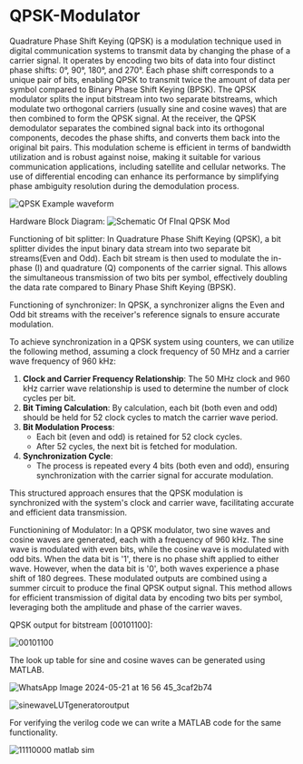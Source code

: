 # QPSK-Modulator

Quadrature Phase Shift Keying (QPSK) is a modulation technique used in digital communication systems to transmit data by changing the phase of a carrier signal. It operates by encoding two bits of data into four distinct phase shifts: 0°, 90°, 180°, and 270°. Each phase shift corresponds to a unique pair of bits, enabling QPSK to transmit twice the amount of data per symbol compared to Binary Phase Shift Keying (BPSK). The QPSK modulator splits the input bitstream into two separate bitstreams, which modulate two orthogonal carriers (usually sine and cosine waves) that are then combined to form the QPSK signal. At the receiver, the QPSK demodulator separates the combined signal back into its orthogonal components, decodes the phase shifts, and converts them back into the original bit pairs. This modulation scheme is efficient in terms of bandwidth utilization and is robust against noise, making it suitable for various communication applications, including satellite and cellular networks. The use of differential encoding can enhance its performance by simplifying phase ambiguity resolution during the demodulation process.

![QPSK Example waveform](https://github.com/Divyajyotipatra10/QPSK-Modulator/assets/165509472/0acbe60a-e9ae-426e-80b4-1645099ebb67)

Hardware Block Diagram:
![Schematic Of FInal QPSK Mod](https://github.com/Divyajyotipatra10/QPSK-Modulator/assets/165509472/ce25a7f9-3712-47d2-b5e4-06ee90cc0861)

Functioning of bit splitter:
In Quadrature Phase Shift Keying (QPSK), a bit splitter divides the input binary data stream into two separate bit streams(Even and Odd). Each bit stream is then used to modulate the in-phase (I) and quadrature (Q) components of the carrier signal. This allows the simultaneous transmission of two bits per symbol, effectively doubling the data rate compared to Binary Phase Shift Keying (BPSK).

Functioning of synchronizer:
In QPSK, a synchronizer aligns the Even and Odd bit streams with the receiver's reference signals to ensure accurate modulation.

To achieve synchronization in a QPSK system using counters, we can utilize the following method, assuming a clock frequency of 50 MHz and a carrier wave frequency of 960 kHz:
1. **Clock and Carrier Frequency Relationship**: The 50 MHz clock and 960 kHz carrier wave relationship is used to determine the number of clock cycles per bit.
2. **Bit Timing Calculation**: By calculation, each bit (both even and odd) should be held for 52 clock cycles to match the carrier wave period.
3. **Bit Modulation Process**:
   - Each bit (even and odd) is retained for 52 clock cycles.
   - After 52 cycles, the next bit is fetched for modulation.
4. **Synchronization Cycle**:
   - The process is repeated every 4 bits (both even and odd), ensuring synchronization with the carrier signal for accurate modulation.

This structured approach ensures that the QPSK modulation is synchronized with the system's clock and carrier wave, facilitating accurate and efficient data transmission.

Functionining of Modulator:
In a QPSK modulator, two sine waves and cosine waves are generated, each with a frequency of 960 kHz. The sine wave is modulated with even bits, while the cosine wave is modulated with odd bits. When the data bit is '1', there is no phase shift applied to either wave. However, when the data bit is '0', both waves experience a phase shift of 180 degrees. These modulated outputs are combined using a summer circuit to produce the final QPSK output signal. This method allows for efficient transmission of digital data by encoding two bits per symbol, leveraging both the amplitude and phase of the carrier waves.

QPSK output for bitstream [00101100]:

![00101100](https://github.com/Divyajyotipatra10/QPSK-Modulator/assets/165509472/718e8c3d-c0c4-4580-bbee-a3dfdb94c53f)

The look up table for sine and cosine waves can be generated using MATLAB.


![WhatsApp Image 2024-05-21 at 16 56 45_3caf2b74](https://github.com/Divyajyotipatra10/QPSK-Modulator/assets/165509472/4dea6151-ba2c-4aa7-b278-e19a74dfb2a8)


![sinewaveLUTgeneratoroutput](https://github.com/Divyajyotipatra10/QPSK-Modulator/assets/165509472/1b678703-5dd0-4b76-8ef4-c239f41c824a)



For verifying the verilog code we can write a MATLAB code for the same functionality.


![11110000 matlab sim](https://github.com/Divyajyotipatra10/QPSK-Modulator/assets/165509472/1a654039-717d-4563-9510-ff802ca8b51e)



